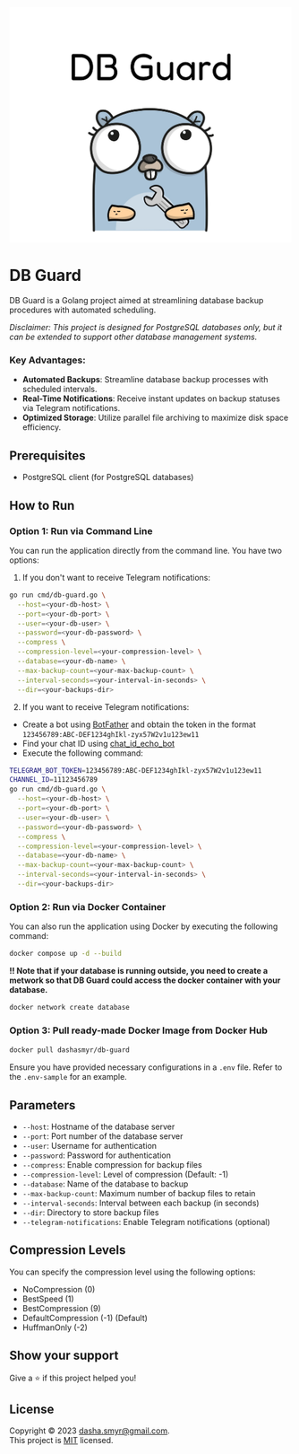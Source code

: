 ![Logo](docs/logo.jpg)
# DB Guard

DB Guard is a Golang project aimed at streamlining database backup procedures with automated scheduling. 

*Disclaimer: This project is designed for PostgreSQL databases only, but it can be extended to support other database management systems.*

### Key Advantages:
- **Automated Backups**: Streamline database backup processes with scheduled intervals.
- **Real-Time Notifications**: Receive instant updates on backup statuses via Telegram notifications.
- **Optimized Storage**: Utilize parallel file archiving to maximize disk space efficiency.

## Prerequisites
- PostgreSQL client (for PostgreSQL databases)

## How to Run
### Option 1: Run via Command Line
You can run the application directly from the command line. You have two options:
1. If you don't want to receive Telegram notifications:
```bash
go run cmd/db-guard.go \
  --host=<your-db-host> \
  --port=<your-db-port> \
  --user=<your-db-user> \
  --password=<your-db-password> \
  --compress \
  --compression-level=<your-compression-level> \
  --database=<your-db-name> \
  --max-backup-count=<your-max-backup-count> \
  --interval-seconds=<your-interval-in-seconds> \
  --dir=<your-backups-dir>
```

2. If you want to receive Telegram notifications:
- Create a bot using [BotFather](https://t.me/BotFather) and obtain the token in the format `123456789:ABC-DEF1234ghIkl-zyx57W2v1u123ew11`
- Find your chat ID using [chat_id_echo_bot](https://t.me/chat_id_echo_bot)
- Execute the following command:
```bash
TELEGRAM_BOT_TOKEN=123456789:ABC-DEF1234ghIkl-zyx57W2v1u123ew11 
CHANNEL_ID=11123456789
go run cmd/db-guard.go \
  --host=<your-db-host> \
  --port=<your-db-port> \
  --user=<your-db-user> \
  --password=<your-db-password> \
  --compress \
  --compression-level=<your-compression-level> \
  --database=<your-db-name> \
  --max-backup-count=<your-max-backup-count> \
  --interval-seconds=<your-interval-in-seconds> \
  --dir=<your-backups-dir>
```


### Option 2: Run via Docker Container
You can also run the application using Docker by executing the following command:
```bash
docker compose up -d --build
```
**!! Note that if your database is running outside, you need to create a metwork so that DB Guard could access the docker container with your database.**
```bash
docker network create database
```

### Option 3: Pull ready-made Docker Image from Docker Hub
```bash
docker pull dashasmyr/db-guard
```

Ensure you have provided necessary configurations in a `.env` file. Refer to the `.env-sample` for an example.

## Parameters
- `--host`: Hostname of the database server
- `--port`: Port number of the database server
- `--user`: Username for authentication
- `--password`: Password for authentication
- `--compress`: Enable compression for backup files
- `--compression-level`: Level of compression (Default: -1)
- `--database`: Name of the database to backup
- `--max-backup-count`: Maximum number of backup files to retain
- `--interval-seconds`: Interval between each backup (in seconds)
- `--dir`: Directory to store backup files
- `--telegram-notifications`: Enable Telegram notifications (optional)

## Compression Levels
You can specify the compression level using the following options:
- NoCompression (0)
- BestSpeed (1)
- BestCompression (9)
- DefaultCompression (-1) (Default)
- HuffmanOnly (-2)

## Show your support
Give a ⭐️ if this project helped you!

## License
Copyright © 2023 [dasha.smyr@gmail.com](https://github.com/dariasmyr).<br />
This project is [MIT](LICENSE) licensed.
